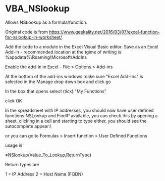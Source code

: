 # VBA_NSlookup
Allows NSLookup as a formula/function. 

Original code is from https://www.geekality.net/2016/03/07/excel-function-for-nslookup-in-worksheet/

Add the code to a module in the Excel Visual Basic editor.
Save as an Excel Add-in - recommended location at the tgime of writing is %appdata%\Roaming\Microsoft\AddIns

Enable the add-in in Excel - File > Options > Add-ins

At the bottom of the add-ins windows make sure "Excel Add-Ins" is selected in the Manage drop down box and click go

In the box that opens select (tick) "My Functions" 

click OK

In the spreadsheet with IP addresses, you should now have user defined functions NSLookup and FindIP available, you can check this by opening a sheet, clicking in a cell and starting to type either, you should see the autocomplete appear:\

or you can go to Formulas > Insert function > User Defined Functions

usage is 

=NSlookup(Value_To_Lookup,ReturnType)

Return types are

1 = IP Address
2 = Host Name (FQDN)
